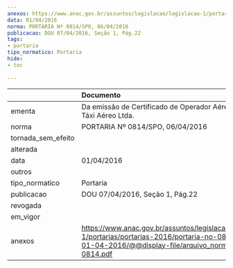 ```yaml
---
anexos: https://www.anac.gov.br/assuntos/legislacao/legislacao-1/portarias/portarias-2016/portaria-no-0814-spo-01-04-2016/@@display-file/arquivo_norma/PA2016-0814.pdf
data: 01/04/2016
norma: PORTARIA Nº 0814/SPO, 06/04/2016
publicacao: DOU 07/04/2016, Seção 1, Pág.22
tags:
- portaria
tipo_normatico: Portaria
hide: 
- toc 
 
---
```


|                    | Documento                                                                                                                                                      |
|:-------------------|:---------------------------------------------------------------------------------------------------------------------------------------------------------------|
| ementa             | Da emissão de Certificado de Operador Aéreo - Connect Táxi Aéreo Ltda.                                                                                         |
| norma              | PORTARIA Nº 0814/SPO, 06/04/2016                                                                                                                               |
| tornada_sem_efeito |                                                                                                                                                                |
| alterada           |                                                                                                                                                                |
| data               | 01/04/2016                                                                                                                                                     |
| outros             |                                                                                                                                                                |
| tipo_normatico     | Portaria                                                                                                                                                       |
| publicacao         | DOU 07/04/2016, Seção 1, Pág.22                                                                                                                                |
| revogada           |                                                                                                                                                                |
| em_vigor           |                                                                                                                                                                |
| anexos             | https://www.anac.gov.br/assuntos/legislacao/legislacao-1/portarias/portarias-2016/portaria-no-0814-spo-01-04-2016/@@display-file/arquivo_norma/PA2016-0814.pdf |
